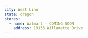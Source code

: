 ```yaml
---
city: West Linn
state: oregon
stores:
  - name: Walmart - COMING SOON
    address: 19133 Willamette Drive
---
```

